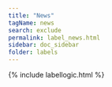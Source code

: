 ```yaml
---
title: "News"
tagName: news
search: exclude
permalink: label_news.html
sidebar: doc_sidebar
folder: labels
---
```

{% include labellogic.html %}


